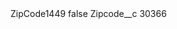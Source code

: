 <?xml version="1.0" encoding="UTF-8"?>
<CustomMetadata xmlns="http://soap.sforce.com/2006/04/metadata" xmlns:xsi="http://www.w3.org/2001/XMLSchema-instance" xmlns:xsd="http://www.w3.org/2001/XMLSchema">
    <label>ZipCode1449</label>
    <protected>false</protected>
    <values>
        <field>Zipcode__c</field>
        <value xsi:type="xsd:string">30366</value>
    </values>
</CustomMetadata>
